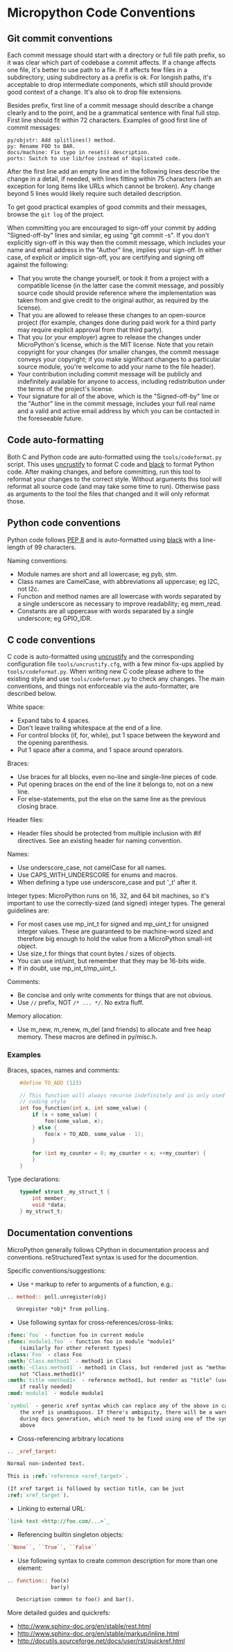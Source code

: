 # Micropython Code Conventions

## Git commit conventions

Each commit message should start with a directory or full file path
prefix, so it was clear which part of codebase a commit affects. If
a change affects one file, it's better to use path to a file. If it
affects few files in a subdirectory, using subdirectory as a prefix
is ok. For longish paths, it's acceptable to drop intermediate
components, which still should provide good context of a change.
It's also ok to drop file extensions.

Besides prefix, first line of a commit message should describe a
change clearly and to the point, and be a grammatical sentence with
final full stop. First line should fit within 72 characters. Examples
of good first line of commit messages:

```text
py/objstr: Add splitlines() method.
py: Rename FOO to BAR.
docs/machine: Fix typo in reset() description.
ports: Switch to use lib/foo instead of duplicated code.
```

After the first line add an empty line and in the following lines describe
the change in a detail, if needed, with lines fitting within 75 characters
(with an exception for long items like URLs which cannot be broken). Any
change beyond 5 lines would likely require such detailed description.

To get good practical examples of good commits and their messages, browse
the `git log` of the project.

When committing you are encouraged to sign-off your commit by adding
"Signed-off-by" lines and similar, eg using "git commit -s".  If you don't
explicitly sign-off in this way then the commit message, which includes your
name and email address in the "Author" line, implies your sign-off.  In either
case, of explicit or implicit sign-off, you are certifying and signing off
against the following:

- That you wrote the change yourself, or took it from a project with
  a compatible license (in the latter case the commit message, and possibly
  source code should provide reference where the implementation was taken
  from and give credit to the original author, as required by the license).
- That you are allowed to release these changes to an open-source project
  (for example, changes done during paid work for a third party may require
  explicit approval from that third party).
- That you (or your employer) agree to release the changes under
  MicroPython's license, which is the MIT license. Note that you retain
  copyright for your changes (for smaller changes, the commit message
  conveys your copyright; if you make significant changes to a particular
  source module, you're welcome to add your name to the file header).
- Your contribution including commit message will be publicly and
  indefinitely available for anyone to access, including redistribution
  under the terms of the project's license.
- Your signature for all of the above, which is the "Signed-off-by" line
  or the "Author" line in the commit message, includes your full real name and
  a valid and active email address by which you can be contacted in the
  foreseeable future.

## Code auto-formatting

Both C and Python code are auto-formatted using the `tools/codeformat.py`
script.  This uses [uncrustify](https://github.com/uncrustify/uncrustify) to
format C code and [black](https://github.com/psf/black) to format Python code.
After making changes, and before committing, run this tool to reformat your
changes to the correct style.  Without arguments this tool will reformat all
source code (and may take some time to run).  Otherwise pass as arguments to
the tool the files that changed and it will only reformat those.

## Python code conventions

Python code follows [PEP 8](https://legacy.python.org/dev/peps/pep-0008/) and
is auto-formatted using [black](https://github.com/psf/black) with a line-length
of 99 characters.

Naming conventions:

- Module names are short and all lowercase; eg pyb, stm.
- Class names are CamelCase, with abbreviations all uppercase; eg I2C, not
  I2c.
- Function and method names are all lowercase with words separated by
  a single underscore as necessary to improve readability; eg mem_read.
- Constants are all uppercase with words separated by a single underscore;
  eg GPIO_IDR.

## C code conventions

C code is auto-formatted using [uncrustify](https://github.com/uncrustify/uncrustify)
and the corresponding configuration file `tools/uncrustify.cfg`, with a few
minor fix-ups applied by `tools/codeformat.py`.  When writing new C code please
adhere to the existing style and use `tools/codeformat.py` to check any changes.
The main conventions, and things not enforceable via the auto-formatter, are
described below.

White space:

- Expand tabs to 4 spaces.
- Don't leave trailing whitespace at the end of a line.
- For control blocks (if, for, while), put 1 space between the
  keyword and the opening parenthesis.
- Put 1 space after a comma, and 1 space around operators.

Braces:

- Use braces for all blocks, even no-line and single-line pieces of
  code.
- Put opening braces on the end of the line it belongs to, not on
  a new line.
- For else-statements, put the else on the same line as the previous
  closing brace.

Header files:

- Header files should be protected from multiple inclusion with #if
  directives. See an existing header for naming convention.

Names:

- Use underscore_case, not camelCase for all names.
- Use CAPS_WITH_UNDERSCORE for enums and macros.
- When defining a type use underscore_case and put '_t' after it.

Integer types: MicroPython runs on 16, 32, and 64 bit machines, so it's
important to use the correctly-sized (and signed) integer types.  The
general guidelines are:

- For most cases use mp_int_t for signed and mp_uint_t for unsigned
  integer values.  These are guaranteed to be machine-word sized and
  therefore big enough to hold the value from a MicroPython small-int
  object.
- Use size_t for things that count bytes / sizes of objects.
- You can use int/uint, but remember that they may be 16-bits wide.
- If in doubt, use mp_int_t/mp_uint_t.

Comments:

- Be concise and only write comments for things that are not obvious.
- Use `//` prefix, NOT `/* ... */`. No extra fluff.

Memory allocation:

- Use m_new, m_renew, m_del (and friends) to allocate and free heap memory.
  These macros are defined in py/misc.h.

### Examples

Braces, spaces, names and comments:

```c
    #define TO_ADD (123)

    // This function will always recurse indefinitely and is only used to show
    // coding style
    int foo_function(int x, int some_value) {
        if (x < some_value) {
            foo(some_value, x);
        } else {
            foo(x + TO_ADD, some_value - 1);
        }

        for (int my_counter = 0; my_counter < x; ++my_counter) {
        }
    }
```

Type declarations:

```c
    typedef struct _my_struct_t {
        int member;
        void *data;
    } my_struct_t;
```

## Documentation conventions

MicroPython generally follows CPython in documentation process and
conventions. reStructuredText syntax is used for the documention.

Specific conventions/suggestions:

- Use `*` markup to refer to arguments of a function, e.g.:

```restructuredtext
.. method:: poll.unregister(obj)

   Unregister *obj* from polling.
```

- Use following syntax for cross-references/cross-links:

```restructuredtext
:func:`foo` - function foo in current module
:func:`module1.foo` - function foo in module "module1"
    (similarly for other referent types)
:class:`Foo` - class Foo
:meth:`Class.method1` - method1 in Class
:meth:`~Class.method1` - method1 in Class, but rendered just as "method1()",
    not "Class.method1()"
:meth:`title <method1>` - reference method1, but render as "title" (use only
    if really needed)
:mod:`module1` - module module1

`symbol` - generic xref syntax which can replace any of the above in case
    the xref is unambiguous. If there's ambiguity, there will be a warning
    during docs generation, which need to be fixed using one of the syntaxes
    above
```

- Cross-referencing arbitrary locations

```restructuredtext
.. _xref_target:

Normal non-indented text.

This is :ref:`reference <xref_target>`.

(If xref target is followed by section title, can be just
:ref:`xref_target`).
```

- Linking to external URL:

```restructuredtext
`link text <http://foo.com/...>`_
```

- Referencing builtin singleton objects:

```restructuredtext
``None``, ``True``, ``False``
```

- Use following syntax to create common description for more than one element:

```restructuredtext
.. function:: foo(x)
              bar(y)

   Description common to foo() and bar().
```

More detailed guides and quickrefs:

- <http://www.sphinx-doc.org/en/stable/rest.html>
- <http://www.sphinx-doc.org/en/stable/markup/inline.html>
- <http://docutils.sourceforge.net/docs/user/rst/quickref.html>
